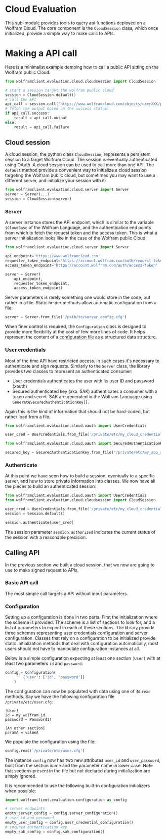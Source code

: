 # Cloud Evaluation

This sub-module provides tools to query api functions deployed on a Wolfram Cloud. The core component is the `CloudSession` class, which once initialized, provide a simple way to make calls to APIs.

# Making a API call

Here is a minimalist example demoing how to call a public API sitting on the Wolfram public Cloud:
``` Python
from wolframclient.evaluation.cloud.cloudsession import CloudSession

# start a session target the wolfram public cloud
session = CloudSession.default()
# call the API
api_call = session.call('https://www.wolframcloud.com/objects/userXXX/public/foo/bar')
# fetch the output based on the success status:
if api_call.success:
	result = api_call.output
else:
	result = api_call.failure
```

## Cloud session

A cloud session, the python class `CloudSession`, represents a persistent session to a target Wolfram Cloud. The session is eventually authenticated using OAuth. A cloud session can be used to call more than one API.
The `default` method provide a convenient way to initialize a cloud session targeting the Wolfram public cloud, but sometimes you may want to use a different server, and initialize your session with it:
```Python
from wolframclient.evaluation.cloud.server import Server
server = Server(...)
session = CloudSession(server)
```

### Server

A server instance stores the API endpoint, which is similar to the variable `$CloudBase` of the Wolfram Language, and the authentication end points from which to fetch the request token and the access token. This is what a server initialization looks like in the case of the Wolfram public Cloud:

``` Python
from wolframclient.evaluation.cloud.server import Server

api_endpoint='https://www.wolframcloud.com'
requester_token_endpoint='https://account.wolfram.com/auth/request-token'
access_token_endpoint='https://account.wolfram.com/auth/access-token'

server = Server(
    api_endpoint, 
    requester_token_endpoint,
    access_token_endpoint)
```

Server parameters is rarely something one would store in the code, but rather in a file. Static helper methods allow automatic configuration from a file:

```Python
server = Server.from_file('/path/to/server_config.cfg')
```

When finer control is required, the `Configuration` class is designed to provide more flexibility at the cost of few more lines of code. It helps represent the content of a [configuration file](https://docs.python.org/2/library/configparser.html) as a structured data structure.

### User credentials

Most of the time API have restricted access. In such cases it's necessary to authenticate and sign requests. Similarly to the `Server` class, the library provides two classes to represent an authenticated consumer:
- User credentials authenticates the user with its user ID and password (xauth)
- Secured authenticated key (aka. SAK) authenticates a consumer with a token and secret. SAK are generated in the Wolfram Language using `GenerateSecuredAuthenticationKey[]`.

Again this is the kind of information that should not be hard-coded, but rather load from a file. 
```Python
from wolframclient.evaluation.cloud.oauth import UserCredentials

user_cred = UserCredentials.from_file('/private/etc/my_cloud_credentials.cfg')
```
```Python
from wolframclient.evaluation.cloud.oauth import SecuredAuthenticationKey

secured_key = SecuredAuthenticationKey.from_file('/private/etc/my_app_sak.cfg')
```

### Authenticate

At this point we have seen how to build a session, eventually to a specific server, and how to store private information into classes. We now have all the pieces to build an authenticated session:
```Python
from wolframclient.evaluation.cloud.oauth import UserCredentials
from wolframclient.evaluation.cloud.cloudsession import CloudSession

user_cred = UserCredentials.from_file('/private/etc/my_cloud_credentials.cfg')
session = Session.default()

session.authenticate(user_cred)
```
The session parameter `session.authorized` indicates the current status of the session with a reasonable precision.

## Calling API

In the previous section we built a cloud session, that we now are going to use to make signed request to APIs.

### Basic API call

The most simple call targets a API without input parameters.

### Configuration

Setting up a configuration is done in two parts. First the initialization where the scheme is provided. The scheme is a list of sections to look for, and a list of parameters to expect in each of these sections. The library provide three schemes representing user credentials configuration and server configuration. Classes that rely on a configuration to be initialized provide static initialization methods that deal with configuration automatically, most users should not have to manipulate configuration instances at all.

Below is a simple configuration expecting at least one section `[User]` with at least two parameters `id` and `password`:
``` Python
config = Configuration(
        {'User': ['id', 'password']}
    )
```

The configuration can now be populated with data using one of its `read` methods. Say we have the following configuration file `/private/etc/user.cfg`:

```
[User]
id = my_wolfram_id
password = Password1!

[An other section]
paramA = valueA

```
We populate the configuration using the file:
``` Python
config.read('/private/etc/user.cfg')
```
The instance `config` now has two new attributes `user_id` and `user_password`, built from the section name and the parameter name in lower case. Note that sections present in the file but not declared during initialization are simply ignored.

It is recommended to use the following built-in configuration initializers when possible:
```Python
import wolframclient.evaluation.configuration as config

# server endpoints
empty_server_config = config.server_configuration()
# user id and password
empty_user_config = config.user_credential_configuration()
# secured authentication key
empty_sak_config = config.sak_configuration()
```